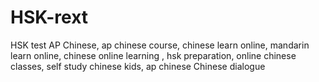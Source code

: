HSK-rext
========

HSK test AP Chinese,  ap chinese  course,   chinese learn online,     mandarin learn online,   chinese online learning ,     hsk preparation,   online chinese classes,     self study chinese  kids,     ap chinese     Chinese dialogue